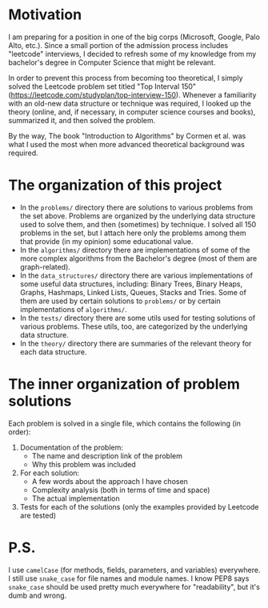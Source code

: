 Motivation
==========
I am preparing for a position in one of the big corps (Microsoft, Google, Palo Alto, etc.). Since a small portion of the admission process 
includes "leetcode" interviews, I decided to refresh some of my knowledge from my bachelor's degree in Computer Science that might be relevant.

In order to prevent this process from becoming too theoretical, I simply solved the Leetcode problem set titled "Top Interval 150" 
(https://leetcode.com/studyplan/top-interview-150). Whenever a familiarity with an old-new data structure or technique was required, I looked up the 
theory (online, and, if necessary, in computer science courses and books), summarized it, and then solved the problem.

By the way, The book "Introduction to Algorithms" by Cormen et al. was what I used the most when more advanced theoretical background was required.


The organization of this project
================================
- In the `problems/` directory there are solutions to various problems from the set above. Problems are organized by the underlying data structure 
used to solve them, and then (sometimes) by technique. I solved all 150 problems in the set, but I attach here only the problems among them that 
  provide (in my opinion) some educational value.
- In the `algorithms/` directory there are implementations of some of the more complex algorithms from the Bachelor's degree (most of them are 
graph-related).
- In the `data_structures/` directory there are various implementations of some useful data structures, including: Binary Trees, Binary Heaps, 
  Graphs, Hashmaps, Linked Lists, Queues, Stacks and Tries. Some of them are used by certain solutions to `problems/` or by certain 
  implementations of `algorithms/`.
- In the `tests/` directory there are some utils used for testing solutions of various problems. These utils, too, are categorized by the 
underlying data structure.
- In the `theory/` directory there are summaries of the relevant theory for each data structure.


The inner organization of problem solutions
============================================
Each problem is solved in a single file, which contains the following (in order):
1. Documentation of the problem:
    - The name and description link of the problem
    - Why this problem was included
2. For each solution:
    - A few words about the approach I have chosen
    - Complexity analysis (both in terms of time and space)
    - The actual implementation
3. Tests for each of the solutions (only the examples provided by Leetcode are tested)

P.S.
====
I use `camelCase` (for methods, fields, parameters, and variables) everywhere. I still use `snake_case` for file names and module names.
I know PEP8 says `snake_case` should be used pretty much everywhere for "readability", but it's dumb and wrong.
